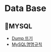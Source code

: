 # Data Base
## 📁MYSQL
  * [Dump 뜨기](https://github.com/my-choe/TIL/blob/main/DataBase/MYSQL/Dump%EB%9C%A8%EA%B8%B0.md)
  * [MySQL명명규칙](https://github.com/my-choe/TIL/blob/main/DataBase/MYSQL/MySQL%EB%AA%85%EB%AA%85%EA%B7%9C%EC%B9%99.md)
<br/><br/>

